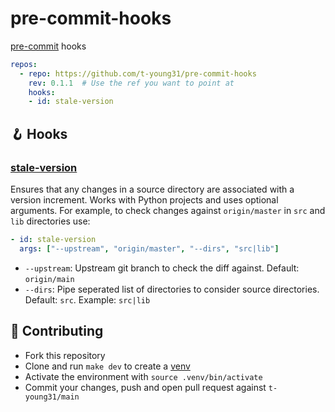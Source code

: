 # pre-commit-hooks
[pre-commit](https://pre-commit.com/) hooks

```yaml
repos:
  - repo: https://github.com/t-young31/pre-commit-hooks
    rev: 0.1.1  # Use the ref you want to point at
    hooks:
    - id: stale-version
```

## 🪝 Hooks

### [stale-version](https://github.com/t-young31/pre-commit-hooks/blob/main/src/tyhooks/stale_version.py)
Ensures that any changes in a source directory are associated with a version
increment. Works with Python projects and uses optional arguments. For example,
to check changes against `origin/master` in `src` and `lib` directories use:

```yaml
- id: stale-version
  args: ["--upstream", "origin/master", "--dirs", "src|lib"]
```
- `--upstream`: Upstream git branch to check the diff against. Default: `origin/main`
- `--dirs`: Pipe seperated list of directories to consider source directories. Default: `src`. Example: `src|lib`

## 🤝 Contributing

- Fork this repository
- Clone and run `make dev` to create a [venv](https://docs.python.org/3/library/venv.html)
- Activate the environment with `source .venv/bin/activate`
- Commit your changes, push and open pull request against `t-young31/main`
